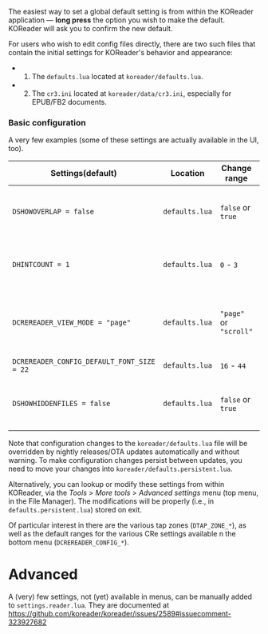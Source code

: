 The easiest way to set a global default setting is from within the KOReader application &mdash; **long press** the option you wish to make the default. KOReader will ask you to confirm the new default.

For users who wish to edit config files directly, there are two such files that contain the initial settings for KOReader's behavior and appearance:

* 1. The `defaults.lua` located at `koreader/defaults.lua`.
* 2. The `cr3.ini` located at `koreader/data/cr3.ini`, especially for EPUB/FB2 documents.

### Basic configuration

A very few examples (some of these settings are actually available in the UI, too).

| Settings(default) | Location | Change range | Description | Affected parts |
| ------ | ------ | ------ | ------ | ------ |
| `DSHOWOVERLAP = false` | `defaults.lua` | `false` or `true` | showing gray area to indicate page overlap | PDF/DJVU |
| `DHINTCOUNT = 1` | `defaults.lua` | `0` - `3` | number of pages to render ahead in background | PDF/DJVU |
| `DCREREADER_VIEW_MODE = "page"` | `defaults.lua` | `"page"` or `"scroll"` | pagination in "page" mode, no pagination in "scroll" mode | EPUB/FB2 |
| `DCREREADER_CONFIG_DEFAULT_FONT_SIZE = 22` | `defaults.lua` | `16` - `44` | default font size | EPUB/FB2 |
| `DSHOWHIDDENFILES = false` | `defaults.lua` | `false` or `true` | showing hidden files (name begins with a ".") | FileManager |

Note that configuration changes to the `koreader/defaults.lua` file will be overridden by nightly releases/OTA updates automatically and without warning. To make configuration changes persist between updates, you need to move your changes into `koreader/defaults.persistent.lua`.

Alternatively, you can lookup or modify these settings from within KOReader, via the *Tools* > *More tools* > *Advanced settings* menu (top menu, in the File Manager). The modifications will be properly (i.e., in `defaults.persistent.lua`) stored on exit.

Of particular interest in there are the various tap zones (`DTAP_ZONE_*`), as well as the default ranges for the various CRe settings available n the bottom menu (`DCREREADER_CONFIG_*`).

# Advanced

A (very) few settings, not (yet) available in menus, can be manually added to `settings.reader.lua`. They are documented at https://github.com/koreader/koreader/issues/2589#issuecomment-323927682